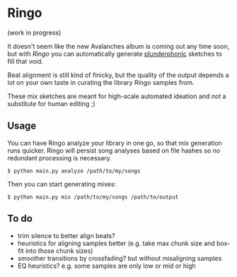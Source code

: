 # Ringo

(work in progress)

It doesn't seem like the new Avalanches album is coming out any time soon, but with _Ringo_ you can automatically generate [plunderphonic](https://en.wikipedia.org/wiki/Plunderphonics) sketches to fill that void.

Beat alignment is still kind of finicky, but the quality of the output depends a lot on your own taste in curating the library Ringo samples from.

These mix sketches are meant for high-scale automated ideation and _not_ a substitute for human editing ;)


## Usage

You can have Ringo analyze your library in one go, so that mix generation runs quicker. Ringo will persist song analyses based on file hashes so no redundant processing is necessary.

    $ python main.py analyze /path/to/my/songs

Then you can start generating mixes:

    $ python main.py mix /path/to/my/songs /path/to/output


## To do

- trim silence to better align beats?
- heuristics for aligning samples better (e.g. take max chunk size and box-fit into those chunk sizes)
- smoother transitions by crossfading? but without misaligning samples
- EQ heuristics? e.g. some samples are only low or mid or high
